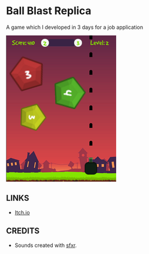 # Ball Blast Replica

A game which I developed in 3 days for a job application

![ball_blast_replica](ball_blast_replica_screenshot.png)

## LINKS

- [Itch.io](https://nordicebear.itch.io/ball-blast-replica)

## CREDITS

- Sounds created with [sfxr](http://www.drpetter.se/project_sfxr.html).